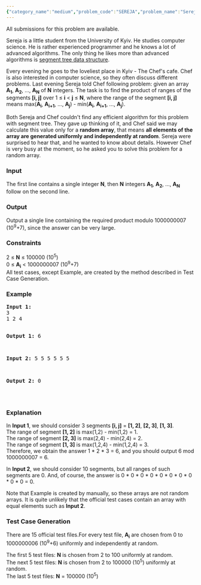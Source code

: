 ```yaml
---
{"category_name":"medium","problem_code":"SEREJA","problem_name":"Sereja and Data Structures ","languages_supported":{"0":"ADA","1":"ASM","2":"BASH","3":"BF","4":"C","5":"C99 strict","6":"CAML","7":"CLOJ","8":"CLPS","9":"CPP 4.3.2","10":"CPP 4.9.2","11":"CPP14","12":"CS2","13":"D","14":"ERL","15":"FORT","16":"FS","17":"GO","18":"HASK","19":"ICK","20":"ICON","21":"JAVA","22":"JS","23":"LISP clisp","24":"LISP sbcl","25":"LUA","26":"NEM","27":"NICE","28":"NODEJS","29":"PAS fpc","30":"PAS gpc","31":"PERL","32":"PERL6","33":"PHP","34":"PIKE","35":"PRLG","36":"PYTH","37":"PYTH 3.4","38":"RUBY","39":"SCALA","40":"SCM guile","41":"SCM qobi","42":"ST","43":"TCL","44":"TEXT","45":"WSPC"},"max_timelimit":1,"source_sizelimit":50000,"problem_author":"Rubanenko","problem_tester":"laycurse","date_added":"2-08-2012","tags":{"0":"Rubanenko","1":"dec12","2":"medium","3":"simple"},"editorial_url":"http://discuss.codechef.com/problems/SEREJA","time":{"view_start_date":1355220899,"submit_start_date":1355220899,"visible_start_date":1355218200,"end_date":1735669800},"layout":"problem"}
---
```

<span class="solution-visible-txt">All submissions for this problem are available.</span><p>
Sereja is a little student from the University of Kyiv. He studies computer science. He is rather experienced programmer and he knows a lot of advanced algorithms. The only thing he likes more than advanced algorithms is <a href="http://en.wikipedia.org/wiki/Segment_tree">segment tree data structure</a>.
</p>
<p>
Every evening he goes to the loveliest place in Kyiv - The Chef's cafe. Chef is also interested in computer science, so they often discuss different problems. Last evening Sereja told Chef following problem: given an array <b>A<sub>1</sub></b>, <b>A<sub>2</sub></b>, ..., <b>A<sub>N</sub></b> of <b>N</b> integers. The task is to find the product of ranges of the segments <b>[i, j]</b> over 1 ≤ <b>i</b> &lt; <b>j</b> ≤ <b>N</b>, where the range of the segment <b>[i, j]</b> means max(<b>A<sub>i</sub></b>, <b>A<sub>i+1</sub></b>, ..., <b>A<sub>j</sub></b>) - min(<b>A<sub>i</sub></b>, <b>A<sub>i+1</sub></b>, ..., <b>A<sub>j</sub></b>).
</p>
<p>
Both Sereja and Chef couldn't find any efficient algorithm for this problem with segment tree. They gave up thinking of it, and Chef said we may calculate this value only for a <b>random array</b>, that means <b>all elements of the array are generated uniformly and independently at random</b>. Sereja were surprised to hear that, and he wanted to know about details. However Chef is very busy at the moment, so he asked you to solve this problem for a random array.
</p>
<h3>Input</h3>
<p>
The first line contains a single integer <b>N</b>, then <b>N</b> integers <b>A<sub>1</sub></b>, <b>A<sub>2</sub></b>, ..., <b>A<sub>N</sub></b> follow on the second line.
</p>
<h3>Output</h3>
<p>
Output a single line containing the required product modulo 1000000007 (10<sup>9</sup>+7), since the answer can be very large.
</p>
<h3>Constraints</h3>
<p>
2 ≤ <b>N</b> ≤ 100000 (10<sup>5</sup>)<br />0 ≤ <b>A<sub>i</sub></b> &lt; 1000000007 (10<sup>9</sup>+7)<br />All test cases, except Example, are created by the method described in Test Case Generation.<br />
</p>
<h3>Example</h3>
<pre>
<b>Input 1:</b>
3
1 2 4

<b>Output 1:</b>
6

<b>Input 2:</b>
5
5 5 5 5 5

<b>Output 2:</b>
0

</pre><h3>Explanation</h3>
<p>
In <b>Input 1</b>, we should consider 3 segments <b>[i, j]</b> = <b>[1, 2]</b>, <b>[2, 3]</b>, <b>[1, 3]</b>.<br /> The range of segment <b>[1, 2]</b> is max(1,2) - min(1,2) = 1.<br />The range of segment <b>[2, 3]</b> is max(2,4) - min(2,4) = 2.<br />The range of segment <b>[1, 3]</b> is max(1,2,4) - min(1,2,4) = 3.<br />Therefore, we obtain the answer 1 * 2 * 3 = 6, and you should output 6 mod 1000000007 = 6.
</p>
<p>
In <b>Input 2</b>, we should consider 10 segments, but all ranges of such segments are 0. And, of course, the answer is 0 * 0  * 0  * 0  * 0  * 0  * 0  * 0  * 0  * 0 = 0.
</p>
<p>
Note that Example is created by manually, so these arrays are not random arrays. It is quite unlikely that the official test cases contain an array with equal elements such as  <b>Input 2</b>.
</p>
<h3>Test Case Generation</h3>
<p>
There are 15 official test files.For every test file, <b>A<sub>i</sub></b> are chosen from 0 to 1000000006 (10<sup>9</sup>+6) uniformly and independently at random.
</p>
<p>
The first 5 test files: <b>N</b> is chosen from 2 to 100 uniformly at random.<br />The next 5 test files: <b>N</b> is chosen from 2 to 100000 (10<sup>5</sup>) uniformly at random.<br />The last 5 test files: <b>N</b> = 100000 (10<sup>5</sup>)<br />
</p>
